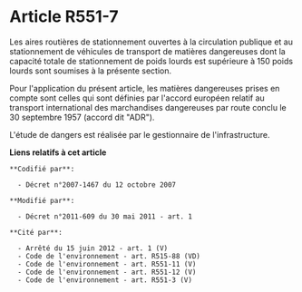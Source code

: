 # Article R551-7

Les aires routières de stationnement ouvertes à la circulation publique et au stationnement de véhicules de transport de
matières dangereuses dont la capacité totale de stationnement de poids lourds est supérieure à 150 poids lourds sont soumises
à la présente section.

Pour l'application du présent article, les matières dangereuses prises en compte sont celles qui sont définies par l'accord
européen relatif au transport international des marchandises dangereuses par route conclu le 30 septembre 1957 (accord dit
"ADR").

L'étude de dangers est réalisée par le gestionnaire de l'infrastructure.

**Liens relatifs à cet article**

	**Codifié par**:

	  - Décret n°2007-1467 du 12 octobre 2007

	**Modifié par**:

	  - Décret n°2011-609 du 30 mai 2011 - art. 1

	**Cité par**:

	  - Arrêté du 15 juin 2012 - art. 1 (V)
	  - Code de l'environnement - art. R515-88 (VD)
	  - Code de l'environnement - art. R551-11 (V)
	  - Code de l'environnement - art. R551-12 (V)
	  - Code de l'environnement - art. R551-3 (V)
